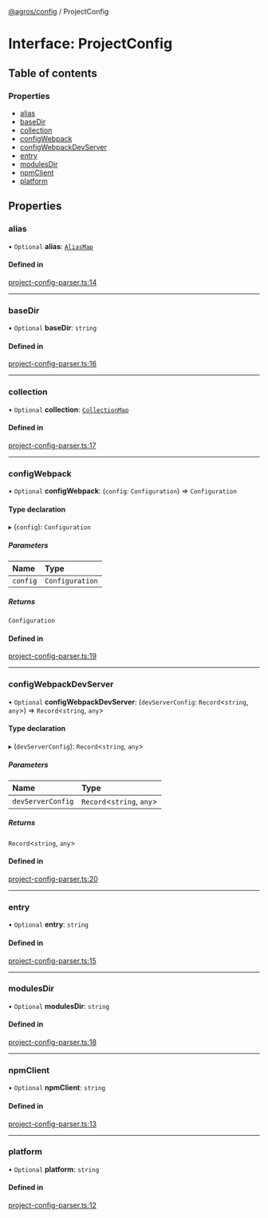 [@agros/config](../index.md) / ProjectConfig

# Interface: ProjectConfig

## Table of contents

### Properties

- [alias](ProjectConfig.md#alias)
- [baseDir](ProjectConfig.md#basedir)
- [collection](ProjectConfig.md#collection)
- [configWebpack](ProjectConfig.md#configwebpack)
- [configWebpackDevServer](ProjectConfig.md#configwebpackdevserver)
- [entry](ProjectConfig.md#entry)
- [modulesDir](ProjectConfig.md#modulesdir)
- [npmClient](ProjectConfig.md#npmclient)
- [platform](ProjectConfig.md#platform)

## Properties

### <a id="alias" name="alias"></a> alias

• `Optional` **alias**: [`AliasMap`](../index.md#aliasmap)

#### Defined in

[project-config-parser.ts:14](https://github.com/agrosjs/agros/blob/4b72b68/packages/agros-config/src/project-config-parser.ts#L14)

___

### <a id="basedir" name="basedir"></a> baseDir

• `Optional` **baseDir**: `string`

#### Defined in

[project-config-parser.ts:16](https://github.com/agrosjs/agros/blob/4b72b68/packages/agros-config/src/project-config-parser.ts#L16)

___

### <a id="collection" name="collection"></a> collection

• `Optional` **collection**: [`CollectionMap`](../index.md#collectionmap)

#### Defined in

[project-config-parser.ts:17](https://github.com/agrosjs/agros/blob/4b72b68/packages/agros-config/src/project-config-parser.ts#L17)

___

### <a id="configwebpack" name="configwebpack"></a> configWebpack

• `Optional` **configWebpack**: (`config`: `Configuration`) => `Configuration`

#### Type declaration

▸ (`config`): `Configuration`

##### Parameters

| Name | Type |
| :------ | :------ |
| `config` | `Configuration` |

##### Returns

`Configuration`

#### Defined in

[project-config-parser.ts:19](https://github.com/agrosjs/agros/blob/4b72b68/packages/agros-config/src/project-config-parser.ts#L19)

___

### <a id="configwebpackdevserver" name="configwebpackdevserver"></a> configWebpackDevServer

• `Optional` **configWebpackDevServer**: (`devServerConfig`: `Record`<`string`, `any`\>) => `Record`<`string`, `any`\>

#### Type declaration

▸ (`devServerConfig`): `Record`<`string`, `any`\>

##### Parameters

| Name | Type |
| :------ | :------ |
| `devServerConfig` | `Record`<`string`, `any`\> |

##### Returns

`Record`<`string`, `any`\>

#### Defined in

[project-config-parser.ts:20](https://github.com/agrosjs/agros/blob/4b72b68/packages/agros-config/src/project-config-parser.ts#L20)

___

### <a id="entry" name="entry"></a> entry

• `Optional` **entry**: `string`

#### Defined in

[project-config-parser.ts:15](https://github.com/agrosjs/agros/blob/4b72b68/packages/agros-config/src/project-config-parser.ts#L15)

___

### <a id="modulesdir" name="modulesdir"></a> modulesDir

• `Optional` **modulesDir**: `string`

#### Defined in

[project-config-parser.ts:18](https://github.com/agrosjs/agros/blob/4b72b68/packages/agros-config/src/project-config-parser.ts#L18)

___

### <a id="npmclient" name="npmclient"></a> npmClient

• `Optional` **npmClient**: `string`

#### Defined in

[project-config-parser.ts:13](https://github.com/agrosjs/agros/blob/4b72b68/packages/agros-config/src/project-config-parser.ts#L13)

___

### <a id="platform" name="platform"></a> platform

• `Optional` **platform**: `string`

#### Defined in

[project-config-parser.ts:12](https://github.com/agrosjs/agros/blob/4b72b68/packages/agros-config/src/project-config-parser.ts#L12)
